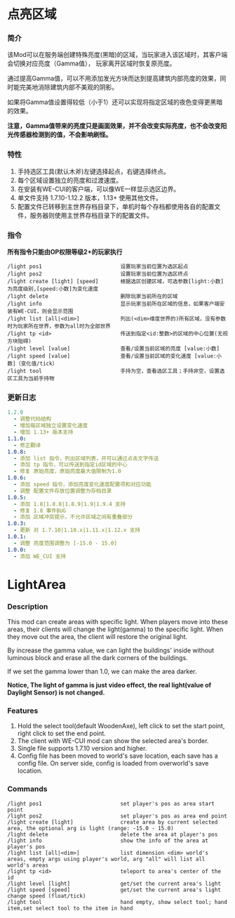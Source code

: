 # 点亮区域

### 简介
该Mod可以在服务端创建特殊亮度(黑暗)的区域，当玩家进入该区域时，其客户端会切换对应亮度（Gamma值），
玩家离开区域时恢复原亮度。

通过提高Gamma值，可以不用添加发光方块而达到提高建筑内部亮度的效果，同时能完美地消除建筑内部不美观的阴影。

如果将Gamma值设置得较低（小于1）还可以实现将指定区域的夜色变得更黑暗的效果。

**注意，Gamma值带来的亮度只是画面效果，并不会改变实际亮度，也不会改变阳光传感器检测到的值，不会影响刷怪。**

### 特性
1. 手持选区工具(默认木斧)左键选择起点，右键选择终点。
2. 每个区域设置独立的亮度和过渡速度。
3. 在安装有WE-CUI的客户端，可以像WE一样显示选区边界。
4. 单文件支持 1.7.10-1.12.2 版本，1.13+ 使用其他文件。
5. 配置文件已转移到主世界存档目录下，单机时每个存档都使用各自的配置文件，服务器则使用主世界存档目录下的配置文件。

### 指令
**所有指令只能由OP权限等级2+的玩家执行**
```
/light pos1                         设置玩家当前位置为选区起点
/light pos2                         设置玩家当前位置为选区终点
/light create [light] [speed]       根据选区创建区域，可选参数[light:小数]为亮度级别,[speed:小数]为变化速度
/light delete                       删除玩家当前所在的区域
/light info                         显示玩家当前所在区域的信息，如果客户端安装有WE-CUI，则会显示范围
/light list [all|<dim>]             列出(<dim>维度世界的)所有区域，没有参数时为玩家所在世界，参数为all时为全部世界
/light tp <id>                      传送到指定<id:整数>的区域的中心位置(无视方块阻碍)
/light level [value]                查看/设置当前区域的亮度 [value:小数]
/light speed [value]                查看/设置当前区域的变化速度 [value:小数]（变化值/tick）
/light tool                         手持为空，查看选区工具；手持非空，设置选区工具为当前手持物
```

### 更新日志
```yaml
1.2.0
  - 调整代码结构
  - 增加每区域独立设置变化速度
  - 增加 1.13+ 版本支持
1.1.0:
  - 修正翻译
1.0.8:
  - 添加 list 指令，列出区域列表，并可以通过点击文字传送
  - 添加 tp 指令，可以传送到指定id区域的中心
  - 修复 原始亮度，原始亮度最大值限制为1.0
1.0.6:
  - 添加 speed 指令，添加亮度变化速度配置项和对应功能
  - 调整 配置文件存放位置调整为存档目录
1.0.5:
  - 添加 1.8|1.8.8|1.8.9|1.9|1.9.4 支持
  - 修复 1.8 事件BUG
  - 添加 区域冲突提示，不允许区域之间有重叠部分
1.0.3:
  - 更新 对 1.7.10|1.10.x|1.11.x|1.12.x 支持
1.0.1:
  - 调整 亮度范围调整为 [-15.0 - 15.0]
1.0.0:
  - 添加 WE_CUI 支持
```
 
# LightArea

### Description
This mod can create areas with specific light.
When players move into these areas, their clients will change the light(gamma) to the specific light.
When they move out the area, the client will restore the original light.

By increase the gamma value, we can light the buildings' inside without luminous block 
and erase all the dark corners of the buildings.

If we set the gamma lower than 1.0, we can make the area darker.

**Notice, The light of gamma is just video effect, the real light(value of Daylight Sensor) is not changed.**

### Features
1. Hold the select tool(default WoodenAxe), left click to set the start point, 
right click to set the end point.
2. The client with WE-CUI mod can show the selected area's border.
3. Single file supports 1.7.10 version and higher.
4. Config file has been moved to world's save location, each save has a config file. On server side, config is loaded from overworld's save location.

### Commands
```
/light pos1                         set player's pos as area start point
/light pos2                         set player's pos as area end point
/light create [light]               create area by current selected area, the optional arg is light (range: -15.0 - 15.0)
/light delete                       delete the area at player's pos
/light info                         show the info of the area at player's pos
/light list [all|<dim>]             list dimension <dim> world's areas, empty args using player's world, arg "all" will list all world's areas
/light tp <id>                      teleport to area's center of the id
/light level [light]                get/set the current area's light
/light speed [speed]                get/set the current area's light change speed (float/tick)
/light tool                         hand empty, show select tool; hand item,set select tool to the item in hand
```
